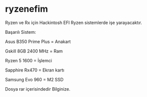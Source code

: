 # ryzenefim
Ryzen ve Rx için Hackintosh EFI
Ryzen sistemlerde işe yarayacaktır. 

Başarılı Sistem:

Asus B350 Prime Plus = Anakart


Gskill 8GB 2400 MHz = Ram


Ryzen 5 1600 = İşlemci


Sapphire Rx470 = Ekran kartı


Samsung Evo 960 = M2 SSD


Dosya rar içerisindedir Bilginize.
